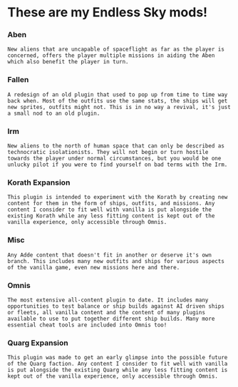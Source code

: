 # These are my Endless Sky mods!
### Aben
	New aliens that are uncapable of spaceflight as far as the player is concerned, offers the player multiple missions in aiding the Aben which also benefit the player in turn.
### Fallen
	A redesign of an old plugin that used to pop up from time to time way back when. Most of the outfits use the same stats, the ships will get new sprites, outfits might not. This is in no way a revival, it's just a small nod to an old plugin.
### Irm
	New aliens to the north of human space that can only be described as technocratic isolationists. They will not begin or turn hostile towards the player under normal circumstances, but you would be one unlucky pilot if you were to find yourself on bad terms with the Irm.
### Korath Expansion
	This plugin is intended to experiment with the Korath by creating new content for them in the form of ships, outfits, and missions. Any content I consider to fit well with vanilla is put alongside the existing Korath while any less fitting content is kept out of the vanilla experience, only accessible through Omnis.
### Misc
	Any Adde content that doesn't fit in another or deserve it's own branch. This includes many new outfits and ships for various aspects of the vanilla game, even new missions here and there.
### Omnis
	The most extensive all-content plugin to date. It includes many opportunities to test balance or ship builds against AI driven ships or fleets, all vanilla content and the content of many plugins available to use to put together different ship builds. Many more essential cheat tools are included into Omnis too!
### Quarg Expansion
	This plugin was made to get an early glimpse into the possible future of the Quarg faction. Any content I consider to fit well with vanilla is put alongside the existing Quarg while any less fitting content is kept out of the vanilla experience, only accessible through Omnis.